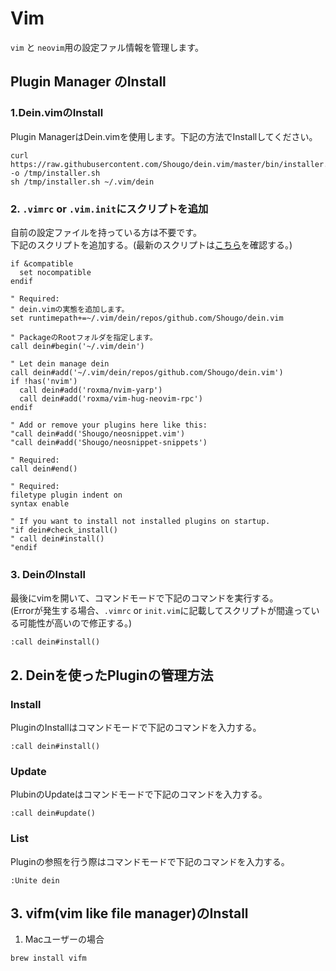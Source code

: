 # Vim 
`vim` と `neovim`用の設定ファル情報を管理します。

## Plugin Manager のInstall
### 1.Dein.vimのInstall
Plugin ManagerはDein.vimを使用します。下記の方法でInstallしてください。

```shell
curl https://raw.githubusercontent.com/Shougo/dein.vim/master/bin/installer.sh -o /tmp/installer.sh
sh /tmp/installer.sh ~/.vim/dein
```

### 2. `.vimrc` or `.vim.init`にスクリプトを追加
自前の設定ファイルを持っている方は不要です。  
下記のスクリプトを追加する。(最新のスクリプトは[こちら](https://github.com/Shougo/dein.vim/blob/master/README.md)を確認する。)

```vim
if &compatible
  set nocompatible
endif

" Required:
" dein.vimの実態を追加します。
set runtimepath+=~/.vim/dein/repos/github.com/Shougo/dein.vim

" PackageのRootフォルダを指定します。
call dein#begin('~/.vim/dein')

" Let dein manage dein
call dein#add('~/.vim/dein/repos/github.com/Shougo/dein.vim')
if !has('nvim')
  call dein#add('roxma/nvim-yarp')
  call dein#add('roxma/vim-hug-neovim-rpc')
endif

" Add or remove your plugins here like this:
"call dein#add('Shougo/neosnippet.vim')
"call dein#add('Shougo/neosnippet-snippets')

" Required:
call dein#end()

" Required:
filetype plugin indent on
syntax enable

" If you want to install not installed plugins on startup.
"if dein#check_install()
" call dein#install()
"endif
```

### 3. DeinのInstall
最後にvimを開いて、コマンドモードで下記のコマンドを実行する。  
(Errorが発生する場合、`.vimrc` or `init.vim`に記載してスクリプトが間違っている可能性が高いので修正する。)
```vim
:call dein#install()
```

## 2. Deinを使ったPluginの管理方法
### Install
PluginのInstallはコマンドモードで下記のコマンドを入力する。
```vim
:call dein#install()
```

### Update
PlubinのUpdateはコマンドモードで下記のコマンドを入力する。
```vim
:call dein#update()
```

### List
Pluginの参照を行う際はコマンドモードで下記のコマンドを入力する。
```vim
:Unite dein
```

## 3. vifm(vim like file manager)のInstall
1. Macユーザーの場合
```sh
brew install vifm
```
